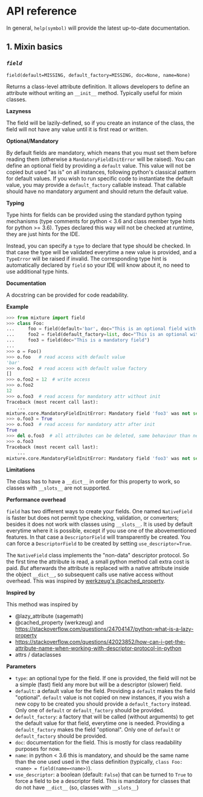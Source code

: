 # API reference

In general, `help(symbol)` will provide the latest up-to-date documentation.

## 1. Mixin basics

### *`field`*

`field(default=MISSING, default_factory=MISSING, doc=None, name=None)`

Returns a class-level attribute definition. It allows developers to define an attribute without writing an 
`__init__` method. Typically useful for mixin classes.

**Lazyness**

The field will be lazily-defined, so if you create an instance of the class, the field will not have any value 
until it is first read or written.

**Optional/Mandatory**

By default fields are mandatory, which means that you must set them before reading them (otherwise a
`MandatoryFieldInitError` will be raised). You can define an optional field by providing a `default` value. 
This value will not be copied but used "as is" on all instances, following python's classical pattern for default 
values. If you wish to run specific code to instantiate the default value, you may provide a `default_factory`
callable instead. That callable should have no mandatory argument and should return the default value. 

**Typing**

Type hints for fields can be provided using the standard python typing mechanisms (type comments for python < 3.6  and class member type hints for python >= 3.6). Types declared this way will not be checked at runtime, they are just hints for the IDE.
    
Instead, you can specify a `type` to declare that type should be checked. In that case the type will be validated everytime a new value is provided, and a `TypeError` will be raised if invalid. The corresponding type hint is automatically declared by `field` so your IDE will know about it, no need to use additional type hints.

**Documentation**

A docstring can be provided for code readability.

**Example**

```python
>>> from mixture import field
>>> class Foo:
...     foo = field(default='bar', doc="This is an optional field with a default value")
...     foo2 = field(default_factory=list, doc="This is an optional with a default value factory")
...     foo3 = field(doc="This is a mandatory field")
...
>>> o = Foo()
>>> o.foo   # read access with default value
'bar'
>>> o.foo2  # read access with default value factory
[]
>>> o.foo2 = 12  # write access
>>> o.foo2
12
>>> o.foo3  # read access for mandatory attr without init
Traceback (most recent call last):
    ...
mixture.core.MandatoryFieldInitError: Mandatory field 'foo3' was not set before first access on object...
>>> o.foo3 = True
>>> o.foo3  # read access for mandatory attr after init
True
>>> del o.foo3  # all attributes can be deleted, same behaviour than new object
>>> o.foo3
Traceback (most recent call last):
    ...
mixture.core.MandatoryFieldInitError: Mandatory field 'foo3' was not set before first access on object...
```

**Limitations**

The class has to have a `__dict__` in order for this property to work, so classes with `__slots__` are not  supported.

**Performance overhead**

`field` has two different ways to create your fields. One named `NativeField` is faster but does not permit type checking, validation, or converters; besides it does not work with classes using `__slots__`. It is used by default everytime where it is possible, except if you use one of the abovementioned features. In that case a `DescriptorField` will transparently be created. You can force a `DescriptorField` to be created by setting `use_descriptor=True`.
    
The `NativeField` class implements the "non-data" descriptor protocol. So the first time the attribute is read, a small  python method call extra cost is paid. *But* afterwards the attribute is replaced with a native attribute inside the object `__dict__`, so subsequent calls use native access without overhead. 
This was inspired by [werkzeug's @cached_property](https://tedboy.github.io/flask/generated/generated/werkzeug.cached_property.html). 

**Inspired by**

This method was inspired by 

 - @lazy_attribute (sagemath)
 - @cached_property (werkzeug) and https://stackoverflow.com/questions/24704147/python-what-is-a-lazy-property
 - https://stackoverflow.com/questions/42023852/how-can-i-get-the-attribute-name-when-working-with-descriptor-protocol-in-python
 - attrs / dataclasses

**Parameters**

 - `type`: an optional type for the field. If one is provided, the field will not be a simple (fast) field any more but will be a descriptor (slower) field.
 - `default`: a default value for the field. Providing a `default` makes the field "optional". `default` value is not copied on new instances, if you wish a new copy to be created you should provide a `default_factory` instead. Only one of `default` or `default_factory` should be provided.
 - `default_factory`: a factory that will be called (without arguments) to get the default value for that field, everytime one is needed. Providing a `default_factory` makes the field "optional". Only one of `default` or `default_factory` should be provided.
 - `doc`: documentation for the field. This is mostly for class readability purposes for now.
 - `name`: in python < 3.6 this is mandatory, and should be the same name than the one used used in the class definition (typically, `class Foo:    <name> = field(name=<name>)`).
 - `use_descriptor`: a boolean (default: `False`) that can be turned to `True` to force a field to be a descriptor field. This is mandatory for classes that do not have `__dict__` (so, classes with `__slots__`)

